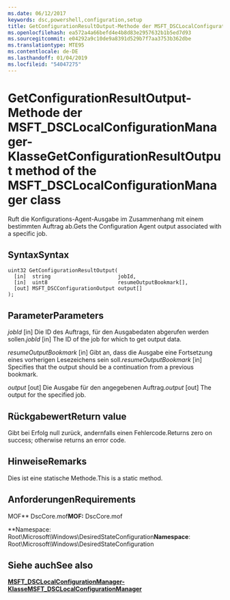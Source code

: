 ```yaml
---
ms.date: 06/12/2017
keywords: dsc,powershell,configuration,setup
title: GetConfigurationResultOutput-Methode der MSFT_DSCLocalConfigurationManager-Klasse
ms.openlocfilehash: ea572a4a66befd4e4b8d83e2957632b1b5ed7d93
ms.sourcegitcommit: e04292a9c10de9a8391d529b7f7aa3753b362dbe
ms.translationtype: MTE95
ms.contentlocale: de-DE
ms.lasthandoff: 01/04/2019
ms.locfileid: "54047275"
---
```

# <a name="getconfigurationresultoutput-method-of-the-msftdsclocalconfigurationmanager-class"></a><span data-ttu-id="e79a8-103">GetConfigurationResultOutput-Methode der MSFT_DSCLocalConfigurationManager-Klasse</span><span class="sxs-lookup"><span data-stu-id="e79a8-103">GetConfigurationResultOutput method of the MSFT_DSCLocalConfigurationManager class</span></span>

<span data-ttu-id="e79a8-104">Ruft die Konfigurations-Agent-Ausgabe im Zusammenhang mit einem bestimmten Auftrag ab.</span><span class="sxs-lookup"><span data-stu-id="e79a8-104">Gets the Configuration Agent output associated with a specific job.</span></span>

## <a name="syntax"></a><span data-ttu-id="e79a8-105">Syntax</span><span class="sxs-lookup"><span data-stu-id="e79a8-105">Syntax</span></span>

```mof
uint32 GetConfigurationResultOutput(
  [in]  string                      jobId,
  [in]  uint8                       resumeOutputBookmark[],
  [out] MSFT_DSCConfigurationOutput output[]
);
```

## <a name="parameters"></a><span data-ttu-id="e79a8-106">Parameter</span><span class="sxs-lookup"><span data-stu-id="e79a8-106">Parameters</span></span>

<span data-ttu-id="e79a8-107">*jobId* \[in\] Die ID des Auftrags, für den Ausgabedaten abgerufen werden sollen.</span><span class="sxs-lookup"><span data-stu-id="e79a8-107">*jobId* \[in\] The ID of the job for which to get output data.</span></span>

<span data-ttu-id="e79a8-108">*resumeOutputBookmark* \[in\] Gibt an, dass die Ausgabe eine Fortsetzung eines vorherigen Lesezeichens sein soll.</span><span class="sxs-lookup"><span data-stu-id="e79a8-108">*resumeOutputBookmark* \[in\] Specifies that the output should be a continuation from a previous bookmark.</span></span>

<span data-ttu-id="e79a8-109">*output* \[out\] Die Ausgabe für den angegebenen Auftrag.</span><span class="sxs-lookup"><span data-stu-id="e79a8-109">*output* \[out\] The output for the specified job.</span></span>

## <a name="return-value"></a><span data-ttu-id="e79a8-110">Rückgabewert</span><span class="sxs-lookup"><span data-stu-id="e79a8-110">Return value</span></span>

<span data-ttu-id="e79a8-111">Gibt bei Erfolg null zurück, andernfalls einen Fehlercode.</span><span class="sxs-lookup"><span data-stu-id="e79a8-111">Returns zero on success; otherwise returns an error code.</span></span>

## <a name="remarks"></a><span data-ttu-id="e79a8-112">Hinweise</span><span class="sxs-lookup"><span data-stu-id="e79a8-112">Remarks</span></span>

<span data-ttu-id="e79a8-113">Dies ist eine statische Methode.</span><span class="sxs-lookup"><span data-stu-id="e79a8-113">This is a static method.</span></span>

## <a name="requirements"></a><span data-ttu-id="e79a8-114">Anforderungen</span><span class="sxs-lookup"><span data-stu-id="e79a8-114">Requirements</span></span>

<span data-ttu-id="e79a8-115">MOF\*\* DscCore.mof</span><span class="sxs-lookup"><span data-stu-id="e79a8-115">**MOF:** DscCore.mof</span></span>

<span data-ttu-id="e79a8-116">\*\*Namespace: Root\Microsoft\Windows\DesiredStateConfiguration</span><span class="sxs-lookup"><span data-stu-id="e79a8-116">**Namespace**: Root\Microsoft\Windows\DesiredStateConfiguration</span></span>

## <a name="see-also"></a><span data-ttu-id="e79a8-117">Siehe auch</span><span class="sxs-lookup"><span data-stu-id="e79a8-117">See also</span></span>

[<span data-ttu-id="e79a8-118">**MSFT_DSCLocalConfigurationManager-Klasse**</span><span class="sxs-lookup"><span data-stu-id="e79a8-118">**MSFT_DSCLocalConfigurationManager**</span></span>](msft-dsclocalconfigurationmanager.md)